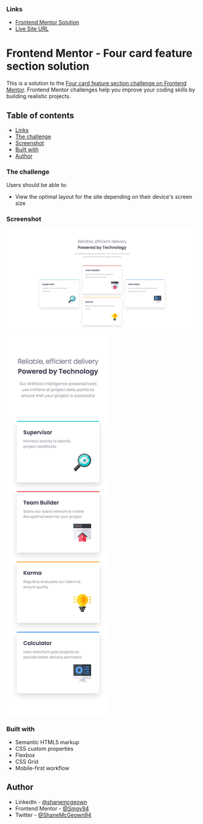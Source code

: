 ### Links

- [Frontend Mentor Solution](https://www.frontendmentor.io/solutions/four-card-feature-section-EBmaBClM7A)
- [Live Site URL](https://user9511.github.io/frontend-mentor-four-card-feature-section-master/)

# Frontend Mentor - Four card feature section solution

This is a solution to the [Four card feature section challenge on Frontend Mentor](https://www.frontendmentor.io/challenges/four-card-feature-section-weK1eFYK). Frontend Mentor challenges help you improve your coding skills by building realistic projects.

## Table of contents

- [Links](#links)
- [The challenge](#the-challenge)
- [Screenshot](#screenshot)
- [Built with](#built-with)
- [Author](#author)

### The challenge

Users should be able to:

- View the optimal layout for the site depending on their device's screen size

### Screenshot

![](./design/screenshot-01.png)
![](./design/screenshot-02.png)

### Built with

- Semantic HTML5 markup
- CSS custom properties
- Flexbox
- CSS Grid
- Mobile-first workflow

## Author

- LinkedIn - [@shanemcgeown](https://www.linkedin.com/in/shanemcgeown/)
- Frontend Mentor - [@Smgy94](https://www.frontendmentor.io/solutions/four-card-feature-section-EBmaBClM7A)
- Twitter - [@ShaneMcGeown94](https://twitter.com/ShaneMcGeown94)
